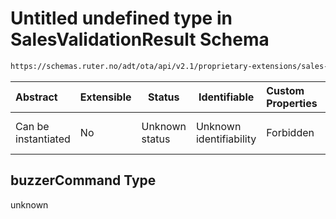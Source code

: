 # Untitled undefined type in SalesValidationResult Schema

```txt
https://schemas.ruter.no/adt/ota/api/v2.1/proprietary-extensions/sales-validation-result.json#/examples/0/buzzerCommand
```




| Abstract            | Extensible | Status         | Identifiable            | Custom Properties | Additional Properties | Access Restrictions | Defined In                                                                                                                |
| :------------------ | ---------- | -------------- | ----------------------- | :---------------- | --------------------- | ------------------- | ------------------------------------------------------------------------------------------------------------------------- |
| Can be instantiated | No         | Unknown status | Unknown identifiability | Forbidden         | Allowed               | none                | [sales-validation-result.json\*](../../schema/proprietary-extensions/sales-validation-result.json "open original schema") |

## buzzerCommand Type

unknown
